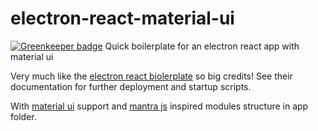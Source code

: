 # electron-react-material-ui

[![Greenkeeper badge](https://badges.greenkeeper.io/TeamWertarbyte/electron-react-material-ui.svg)](https://greenkeeper.io/)
Quick boilerplate for an electron react app with material ui

Very much like the [electron react biolerplate](https://github.com/chentsulin/electron-react-boilerplate) so big credits!
See their documentation for further deployment and startup scripts.

With [material ui](http://www.material-ui.com/#/) support and [mantra js](https://kadirahq.github.io/mantra/) inspired modules structure in app folder.
